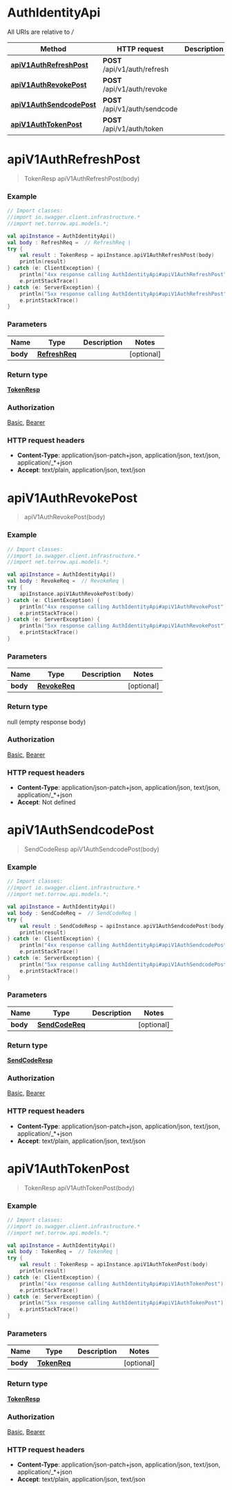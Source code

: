 # AuthIdentityApi

All URIs are relative to */*

Method | HTTP request | Description
------------- | ------------- | -------------
[**apiV1AuthRefreshPost**](AuthIdentityApi.md#apiV1AuthRefreshPost) | **POST** /api/v1/auth/refresh | 
[**apiV1AuthRevokePost**](AuthIdentityApi.md#apiV1AuthRevokePost) | **POST** /api/v1/auth/revoke | 
[**apiV1AuthSendcodePost**](AuthIdentityApi.md#apiV1AuthSendcodePost) | **POST** /api/v1/auth/sendcode | 
[**apiV1AuthTokenPost**](AuthIdentityApi.md#apiV1AuthTokenPost) | **POST** /api/v1/auth/token | 

<a name="apiV1AuthRefreshPost"></a>
# **apiV1AuthRefreshPost**
> TokenResp apiV1AuthRefreshPost(body)



### Example
```kotlin
// Import classes:
//import io.swagger.client.infrastructure.*
//import net.torrow.api.models.*;

val apiInstance = AuthIdentityApi()
val body : RefreshReq =  // RefreshReq | 
try {
    val result : TokenResp = apiInstance.apiV1AuthRefreshPost(body)
    println(result)
} catch (e: ClientException) {
    println("4xx response calling AuthIdentityApi#apiV1AuthRefreshPost")
    e.printStackTrace()
} catch (e: ServerException) {
    println("5xx response calling AuthIdentityApi#apiV1AuthRefreshPost")
    e.printStackTrace()
}
```

### Parameters

Name | Type | Description  | Notes
------------- | ------------- | ------------- | -------------
 **body** | [**RefreshReq**](RefreshReq.md)|  | [optional]

### Return type

[**TokenResp**](TokenResp.md)

### Authorization

[Basic](../README.md#Basic), [Bearer](../README.md#Bearer)

### HTTP request headers

 - **Content-Type**: application/json-patch+json, application/json, text/json, application/_*+json
 - **Accept**: text/plain, application/json, text/json

<a name="apiV1AuthRevokePost"></a>
# **apiV1AuthRevokePost**
> apiV1AuthRevokePost(body)



### Example
```kotlin
// Import classes:
//import io.swagger.client.infrastructure.*
//import net.torrow.api.models.*;

val apiInstance = AuthIdentityApi()
val body : RevokeReq =  // RevokeReq | 
try {
    apiInstance.apiV1AuthRevokePost(body)
} catch (e: ClientException) {
    println("4xx response calling AuthIdentityApi#apiV1AuthRevokePost")
    e.printStackTrace()
} catch (e: ServerException) {
    println("5xx response calling AuthIdentityApi#apiV1AuthRevokePost")
    e.printStackTrace()
}
```

### Parameters

Name | Type | Description  | Notes
------------- | ------------- | ------------- | -------------
 **body** | [**RevokeReq**](RevokeReq.md)|  | [optional]

### Return type

null (empty response body)

### Authorization

[Basic](../README.md#Basic), [Bearer](../README.md#Bearer)

### HTTP request headers

 - **Content-Type**: application/json-patch+json, application/json, text/json, application/_*+json
 - **Accept**: Not defined

<a name="apiV1AuthSendcodePost"></a>
# **apiV1AuthSendcodePost**
> SendCodeResp apiV1AuthSendcodePost(body)



### Example
```kotlin
// Import classes:
//import io.swagger.client.infrastructure.*
//import net.torrow.api.models.*;

val apiInstance = AuthIdentityApi()
val body : SendCodeReq =  // SendCodeReq | 
try {
    val result : SendCodeResp = apiInstance.apiV1AuthSendcodePost(body)
    println(result)
} catch (e: ClientException) {
    println("4xx response calling AuthIdentityApi#apiV1AuthSendcodePost")
    e.printStackTrace()
} catch (e: ServerException) {
    println("5xx response calling AuthIdentityApi#apiV1AuthSendcodePost")
    e.printStackTrace()
}
```

### Parameters

Name | Type | Description  | Notes
------------- | ------------- | ------------- | -------------
 **body** | [**SendCodeReq**](SendCodeReq.md)|  | [optional]

### Return type

[**SendCodeResp**](SendCodeResp.md)

### Authorization

[Basic](../README.md#Basic), [Bearer](../README.md#Bearer)

### HTTP request headers

 - **Content-Type**: application/json-patch+json, application/json, text/json, application/_*+json
 - **Accept**: text/plain, application/json, text/json

<a name="apiV1AuthTokenPost"></a>
# **apiV1AuthTokenPost**
> TokenResp apiV1AuthTokenPost(body)



### Example
```kotlin
// Import classes:
//import io.swagger.client.infrastructure.*
//import net.torrow.api.models.*;

val apiInstance = AuthIdentityApi()
val body : TokenReq =  // TokenReq | 
try {
    val result : TokenResp = apiInstance.apiV1AuthTokenPost(body)
    println(result)
} catch (e: ClientException) {
    println("4xx response calling AuthIdentityApi#apiV1AuthTokenPost")
    e.printStackTrace()
} catch (e: ServerException) {
    println("5xx response calling AuthIdentityApi#apiV1AuthTokenPost")
    e.printStackTrace()
}
```

### Parameters

Name | Type | Description  | Notes
------------- | ------------- | ------------- | -------------
 **body** | [**TokenReq**](TokenReq.md)|  | [optional]

### Return type

[**TokenResp**](TokenResp.md)

### Authorization

[Basic](../README.md#Basic), [Bearer](../README.md#Bearer)

### HTTP request headers

 - **Content-Type**: application/json-patch+json, application/json, text/json, application/_*+json
 - **Accept**: text/plain, application/json, text/json

